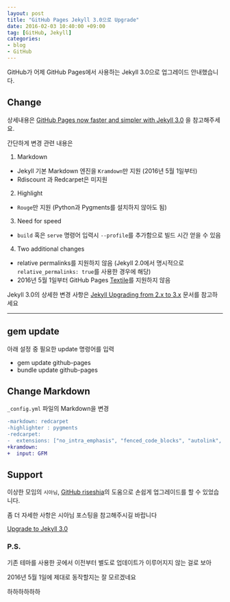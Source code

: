 ```yaml
---
layout: post
title: "GitHub Pages Jekyll 3.0으로 Upgrade"
date: 2016-02-03 10:40:00 +09:00
tag: [GitHub, Jekyll]
categories:
- blog
- GitHub
---
```


GitHub가 어제 GitHub Pages에서 사용하는 Jekyll 3.0으로 업그레이드 안내했습니다.

<!--more-->

## Change

상세내용은 [GitHub Pages now faster and simpler with Jekyll 3.0](https://github.com/blog/2100-github-pages-now-faster-and-simpler-with-jekyll-3-0) 을 참고해주세요.

간단하게 변경 관련 내용은

1. Markdown
 - Jekyll 기본 Markdown 엔진을 `Kramdown`만 지원 (2016년 5월 1일부터)
 - Rdiscount 과 Redcarpet은 미지원
2. Highlight
 - `Rouge`만 지원 (Python과 Pygments를 설치하지 않아도 됨)
3. Need for speed
 - `build` 혹은  `serve` 명령어 입력시 `--profile`를 추가함으로 빌드 시간 얻을 수 있음
4. Two additional changes
 - relative permalinks를 지원하지 않음 (Jekyll 2.0에서 명시적으로 `relative_permalinks: true`를 사용한 경우에 해당)
 - 2016년 5월 1일부터 GitHub Pages [Textile](http://redcloth.org/textile)를 지원하지 않음

Jekyll 3.0의 상세한 변경 사항은 [Jekyll Upgrading from 2.x to 3.x](http://jekyllrb.com/docs/upgrading/2-to-3/) 문서를 참고하세요

- - -

## gem update

아래 설정 중 필요한 update 명령어를 입력

- gem update github-pages
- bundle update github-pages

## Change Markdown

`_config.yml` 파일의 Markdown을 변경

```diff
-markdown: redcarpet
-highlighter : pygments
-redcarpet:
-  extensions: ["no_intra_emphasis", "fenced_code_blocks", "autolink", "tables", "strikethrough", "superscript", "with_toc_data"]
+kramdown:
+  input: GFM
```

## Support

이상한 모임의 `시아님`, [GitHub riseshia](https://github.com/riseshia)의 도움으로 손쉽게 업그레이드를 할 수 있었습니다.

좀 더 자세한 사항은 시아님 포스팅을 참고해주시길 바랍니다

[Upgrade to Jekyll 3.0](https://riseshia.github.io/2016/02/02/upgrade-to-jekyll-3-0.html)

### P.S.

기존 테마를 사용한 곳에서 이전부터 별도로 업데이트가 이루어지지 않는 걸로 보아

2016년 5월 1일에 제대로 동작할지는 잘 모르겠네요

하하하하하하
